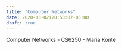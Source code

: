 ```yaml
---
title: "Computer Networks"
date: 2020-03-02T20:53:07-05:00
draft: true
---
```


Computer Networks - CS6250 - Maria Konte
